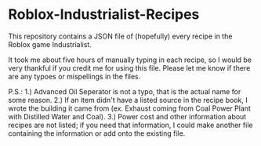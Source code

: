 # Roblox-Industrialist-Recipes
This repository contains a JSON file of (hopefully) every recipe in the Roblox game Industrialist.

It took me about five hours of manually typing in each recipe, so I would be very thankful if you credit me for using this file.
Please let me know if there are any typoes or mispellings in the files.

P.S.: 1.) Advanced Oil Seperator is not a typo, that is the actual name for some reason.
      2.) If an item didn't have a listed source in the recipe book, I wrote the building it came from (ex. Exhaust coming from Coal Power Plant with Distilled Water and Coal).
      3.) Power cost and other information about recipes are not listed; if you need that information, I could make another file containing the information or add onto the existing file.
